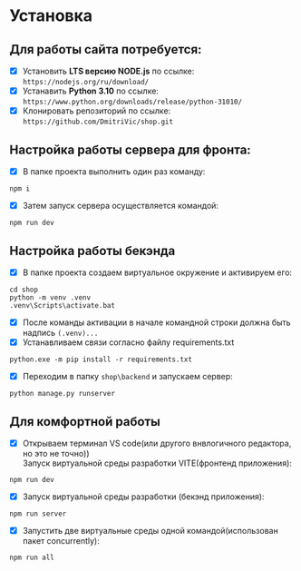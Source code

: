 # Установка
## Для работы сайта потребуется:
* [x] Установить **LTS версию NODE.js** по ссылке: `https://nodejs.org/ru/download/`
* [x] Устанавить **Python 3.10** по ссылке: `https://www.python.org/downloads/release/python-31010/`
* [x] Клонировать репозиторий по ссылке: `https://github.com/DmitriVic/shop.git`  
## Настройка работы сервера для фронта:
* [x] В папке проекта выполнить один раз команду:   
```
npm i
```
* [x] Затем запуск сервера осуществляется командой:   
```
npm run dev
```
## Настройка работы бекэнда
* [x] В папке проекта создаем виртуальное окружение и активируем его:
```
cd shop
python -m venv .venv
.venv\Scripts\activate.bat
```
* [x] После команды активации в начале командной строки должна быть надпись `(.venv)...` 
* [x] Устанавливаем связи согласно файлу requirements.txt
```
python.exe -m pip install -r requirements.txt
```
* [x] Переходим в папку `shop\backend` и запускаем сервер:
```
python manage.py runserver
```
## Для комфортной работы
* [x] Открываем терминал VS code(или другого внвлогичного редактора, но это не точно))  
Запуск виртуальной среды разработки VITE(фронтенд приложения):

```
npm run dev
```
* [x] Запуск виртуальной среды разработки (бекэнд приложения):

```
npm run server
```
* [x]  Запустить две виртуальные среды одной командой(использован пакет concurrently):
```
npm run all
```
